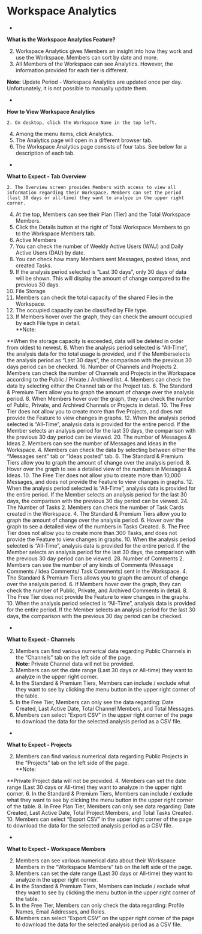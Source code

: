 # Workspace Analytics

 

 

*

**What is the Workspace Analytics Feature?**
   

   2. Workspace Analytics gives Members an insight into how they work and use the Workspace. Members can sort by date and more.
 4. All Members of the Workspace can see Analytics. However, the information provided for each tier is different.
  

**Note:** Update Period - Workspace Analytics are updated once per day. Unfortunately, it is not possible to manually update them.  
  


  

 

*

**How to View Workspace Analytics**
   

    2. On desktop, click the Workspace Name in the top left.
 4. Among the menu items, click Analytics.
 6. The Analytics page will open in a different browser tab.
 8.  The Workspace Analytics page consists of four tabs. See below for a description of each tab.  
  
 
     

 

*

**What to Expect - Tab Overview**
   

    2. The Overview screen provides Members with access to view all information regarding their Workspace. Members can set the period (last 30 days or all-time) they want to analyze in the upper right corner.
 4. At the top, Members can see their Plan (Tier) and the Total Workspace Members.
  2. Click the Details button at the right of Total Workspace Members to go to the Workspace Members tab.
  8. Active Members
  2. You can check the number of Weekly Active Users (WAU) and Daily Active Users (DAU) by date.
 4. You can check how many Members sent Messages, posted Ideas, and created Tasks.
 6. If the analysis period selected is “Last 30 days”, only 30 days of data will be shown. This will display the amount of change compared to the previous 30 days.
  12. File Storage
  2. Members can check the total capacity of the shared Files in the Workspace.
 4. The occupied capacity can be classified by File type.
 6.  If Members hover over the graph, they can check the amount occupied by each File type in detail.  
**Note:

**When the storage capacity is exceeded, data will be deleted in order from oldest to newest. 
 8. When the analysis period selected is “All-Time”, the analysis data for the total usage is provided, and if the Memberselects the analysis period as “Last 30 days”, the comparison with the previous 30 days period can be checked.
  16. Number of Channels and Projects
  2. Members can check the number of Channels and Projects in the Workspace according to the Public / Private / Archived list.
 4. Members can check the data by selecting either the Channel tab or the Project tab.
 6. The Standard & Premium Tiers allow you to graph the amount of change over the analysis period.
 8. When Members hover over the graph, they can check the number of Public, Private, and Archived Channels or Projects in detail.
 10. The Free Tier does not allow you to create more than five Projects, and does not provide the Feature to view changes in graphs.
 12. When the analysis period selected is “All-Time”, analysis data is provided for the entire period. If the Member selects an analysis period for the last 30 days, the comparison with the previous 30 day period can be viewed.
  20. The number of Messages & Ideas
  2. Members can see the number of Messages and Ideas in the Workspace.
 4. Members can check the data by selecting between either the “Messages sent” tab or “Ideas posted” tab.
 6. The Standard & Premium Tiers allow you to graph the amount of change over the analysis period.
 8. Hover over the graph to see a detailed view of the numbers in Messages & Ideas.
 10. The Free Tier does not allow you to create more than 10,000 Messages, and does not provide the Feature to view changes in graphs.
 12. When the analysis period selected is “All-Time”, analysis data is provided for the entire period. If the Member selects an analysis period for the last 30 days, the comparison with the previous 30 day period can be viewed.
  24. The Number of Tasks
  2. Members can check the number of Task Cards created in the Workspace.
 4. The Standard & Premium Tiers allow you to graph the amount of change over the analysis period.
 6. Hover over the graph to see a detailed view of the numbers in Tasks Created.
 8. The Free Tier does not allow you to create more than 300 Tasks, and does not provide the Feature to view changes in graphs.
 10. When the analysis period selected is “All-Time”, analysis data is provided for the entire period. If the Member selects an analysis period for the last 30 days, the comparison with the previous 30 day period can be viewed.
  28. Number of Comments
  2. Members can see the number of any kinds of Comments (Message Comments / Idea Comments/ Task Comments) sent in the Workspace.
 4. The Standard & Premium Tiers allows you to graph the amount of change over the analysis period.
 6. If Members hover over the graph, they can check the number of Public, Private, and Archived Comments in detail.
 8. The Free Tier does not provide the Feature to view changes in the graphs.
 10.  When the analysis period selected is “All-Time”, analysis data is provided for the entire period. If the Member selects an analysis period for the last 30 days, the comparison with the previous 30 day period can be checked.  
  
 
      

 

*

**What to Expect - Channels**
   

   2.  Members can find various numerical data regarding Public Channels in the “Channels” tab on the left side of the page.  
**Note:** Private Channel data will not be provided. 
 4. Members can set the date range (Last 30 days or All-time) they want to analyze in the upper right corner.
 6. In the Standard & Premium Tiers, Members can include / exclude what they want to see by clicking the menu button in the upper right corner of the table.
 8. In the Free Tier, Members can only see the data regarding: Date Created, Last Active Date, Total Channel Members, and Total Messages.
 10. Members can select “Export CSV” in the upper right corner of the page to download the data for the selected analysis period as a CSV file.
    

  

 

*

**What to Expect - Projects**
   

   2.  Members can find various numerical data regarding Public Projects in the “Projects” tab on the left side of the page.  
**Note:

**Private Project data will not be provided. 
 4. Members can set the date range (Last 30 days or All-time) they want to analyze in the upper right corner.
 6. In the Standard & Premium Tiers, Members can include / exclude what they want to see by clicking the menu button in the upper right corner of the table.
 8. In Free Plan Tier, Members can only see data regarding: Date Created, Last Active Date, Total Project Members, and Total Tasks Created.
 10. Members can select “Export CSV” in the upper right corner of the page to download the data for the selected analysis period as a CSV file.
    

  

 

*

**What to Expect - Workspace Members**
   

   2. Members can see various numerical data about their Workspace Members in the “Workspace Members” tab on the left side of the page.
 4. Members can set the date range (Last 30 days or All-time) they want to analyze in the upper right corner.
 6. In the Standard & Premium Tiers, Members can include / exclude what they want to see by clicking the menu button in the upper right corner of the table.
 8. In the Free Tier, Members can only check the data regarding: Profile Names, Email Addresses, and Roles.
 10. Members can select “Export CSV” on the upper right corner of the page to download the data for the selected analysis period as a CSV file.
  